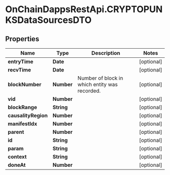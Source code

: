 # OnChainDappsRestApi.CRYPTOPUNKSDataSourcesDTO

## Properties

Name | Type | Description | Notes
------------ | ------------- | ------------- | -------------
**entryTime** | **Date** |  | [optional] 
**recvTime** | **Date** |  | [optional] 
**blockNumber** | **Number** | Number of block in which entity was recorded. | [optional] 
**vid** | **Number** |  | [optional] 
**blockRange** | **String** |  | [optional] 
**causalityRegion** | **Number** |  | [optional] 
**manifestIdx** | **Number** |  | [optional] 
**parent** | **Number** |  | [optional] 
**id** | **String** |  | [optional] 
**param** | **String** |  | [optional] 
**context** | **String** |  | [optional] 
**doneAt** | **Number** |  | [optional] 


